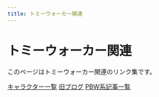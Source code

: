 ```yaml
---
title: トミーウォーカー関連
---
```


# トミーウォーカー関連

このページはトミーウォーカー関連のリンク集です。

[キャラクター一覧](characters.html)
[旧ブログ](http://tw.huideyeren.info/)
[PBW系記事一覧](/tags/pbw/)
